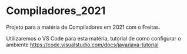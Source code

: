 # Compiladores_2021
Projeto para a matéria de Compiladores em 2021 com o Freitas.

Utilizaremos o VS Code para esta matéria, tutorial de como configurar o ambiente
https://code.visualstudio.com/docs/java/java-tutorial
